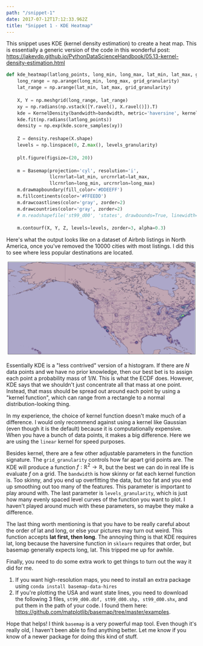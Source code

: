 ```yaml
---
path: "/snippet-1"
date: 2017-07-12T17:12:33.962Z
title: "Snippet 1 - KDE Heatmap"
---
```


This snippet uses KDE (kernel density estimation) to create a heat map. This is essentially a generic version of the code in this wonderful post: https://jakevdp.github.io/PythonDataScienceHandbook/05.13-kernel-density-estimation.html


```python
def kde_heatmap(latlong_points, long_min, long_max, lat_min, lat_max, grid_granularity=0.5, bandwidth=0.01, levels_granularity=100):
    long_range = np.arange(long_min, long_max, grid_granularity)
    lat_range = np.arange(lat_min, lat_max, grid_granularity)
    
    X, Y = np.meshgrid(long_range, lat_range)
    xy = np.radians(np.vstack([Y.ravel(), X.ravel()]).T)
    kde = KernelDensity(bandwidth=bandwidth, metric='haversine', kernel='linear')
    kde.fit(np.radians(latlong_points))
    density = np.exp(kde.score_samples(xy))
    
    Z = density.reshape(X.shape)
    levels = np.linspace(0, Z.max(), levels_granularity)
    
    plt.figure(figsize=(20, 20))

    m = Basemap(projection='cyl', resolution='i',
                llcrnrlat=lat_min, urcrnrlat=lat_max,
                llcrnrlon=long_min, urcrnrlon=long_max)
    m.drawmapboundary(fill_color='#DDEEFF')
    m.fillcontinents(color='#FFEEDD')
    m.drawcoastlines(color='gray', zorder=2)
    m.drawcountries(color='gray', zorder=2)
    # m.readshapefile('st99_d00', 'states', drawbounds=True, linewidth=0.45, color='gray')

    m.contourf(X, Y, Z, levels=levels, zorder=3, alpha=0.3)
``` 

Here's what the output looks like on a dataset of Airbnb listings in North America, once you've removed the 10000 cities with most listings. I did this to see where less popular destinations are located.

![Heat map of Airbnb listings in the US](./map.png)

Essentially KDE is a "less contrived" version of a histogram. If there are $N$ data points and we have no prior knowledge, then our best bet is to assign each point a probability mass of $1/N$. This is what the ECDF does. However, KDE says that we shouldn't just concentrate all that mass at one point. Instead, that mass should be spread out around each point by using a "kernel function", which can range from a rectangle to a normal distribution-looking thing. 

In my experience, the choice of kernel function doesn't make much of a difference. I would only recommend against using a kernel like Gaussian (even though it is the default) because it is computationally expensive. When you have a bunch of data points, it makes a big difference. Here we are using the `linear` kernel for speed purposes.

Besides kernel, there are a few other adjustable parameters in the function signature. The `grid_granularity` controls how far apart grid points are. The KDE will produce a function $f: \mathbb{R}^2 \rightarrow \mathbb{R}$, but the best we can do in real life is evaluate $f$ on a grid. The `bandwidth` is how skinny or fat each kernel function is. Too skinny, and you end up overfitting the data, but too fat and you end up smoothing out too many of the features. This parameter is important to play around with. The last parameter is `levels_granularity`, which is just how many evenly spaced level curves of the function you want to plot. I haven't played around much with these parameters, so maybe they make a difference.

The last thing worth mentioning is that you have to be really careful about the order of lat and long, or else your pictures may turn out weird. This function accepts **lat first, then long**. The annoying thing is that KDE requires lat, long because the haversine function in `sklearn` requires that order, but basemap generally expects long, lat. This tripped me up for awhile.

Finally, you need to do some extra work to get things to turn out the way it did for me.

1. If you want high-resolution maps, you need to install an extra package using `conda install basemap-data-hires`
2. If you're plotting the USA and want state lines, you need to download the following 3 files, `st99_d00.dbf, st99_d00.shp, st99_d00.shx`, and put them in the path of your code. I found them here: https://github.com/matplotlib/basemap/tree/master/examples.

Hope that helps! I think `basemap` is a very powerful map tool. Even though it's really old, I haven't been able to find anything better. Let me know if you know of a newer package for doing this kind of stuff.

